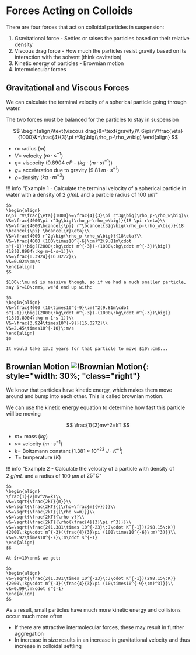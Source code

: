 # Forces Acting on Colloids

There are four forces that act on colloidal particles in suspension:

1. Gravitational force - Settles or raises the particles based on their relative density
2. Viscous drag force - How much the particles resist gravity based on its interaction with the solvent (think cavitation)
3. Kinetic energy of particles - Brownian motion
4. Intermolecular forces

## Gravitational and Viscous Forces

We can calculate the terminal velocity of a spherical particle going through water.

The two forces must be balanced for the particles to stay in suspension 

$$
\begin{align}\text{viscous drag}&=\text{gravity}\\
6\pi rV\frac{\eta}{1000}&=\frac{4}{3}\pi r^3g\big(\rho_p-\rho_w\big)
\end{align}
$$

* $r=$ radius ($m$)
* $V=$ velocity ($m\cdot s^{-1}$)
* $\eta=$ viscocity ($0.8904\:cP$ - $(kg·(m·s)^{-1})$)
* $g=$ acceleration due to gravity ($9.81\:m\cdot s^{-1}$)
* $\rho=$density ($kg\cdot m^{-3}$)

!!! info "Example 1 - Calculate the terminal velocity of a spherical particle in water with a density of $2\:g/mL$ and a particle radius of $100\:\mu m$"
	
	$$
	\begin{align}
	6\pi rV\frac{\eta}{1000}&=\frac{4}{3}\pi r^3g\big(\rho_p-\rho_w\big)\\
	V&=\frac{4000\pi r^3g\big(\rho_p-\rho_w\big)}{18 \pi r\eta}\\
	V&=\frac{4000\bcancel{\pi} r^\bcancel{3}g\big(\rho_p-\rho_w\big)}{18 \bcancel{\pi} \bcancel{r}\eta}\\
	V&=\frac{4000 r^2g\big(\rho_p-\rho_w\big)}{18\eta}\\
	V&=\frac{4000 (100\times10^{-6}\:m)^2(9.81m\cdot s^{-1})\big((2000\:kg\cdot m^{-3})-(1000\:kg\cdot m^{-3})\big)}{18(0.8904\:kg·m−1·s−1)}\\
	V&=\frac{0.3924}{16.0272}\\
	V&=0.024\:m/s
	\end{align}
	$$
	
	$100\:\mu m$ is massive though, so if we had a much smaller particle, say $r=10\:nm$, we'd end up with:
	
	$$
	\begin{align}
	V&=\frac{4000 (10\times10^{-9}\:m)^2(9.81m\cdot s^{-1})\big((2000\:kg\cdot m^{-3})-(1000\:kg\cdot m^{-3})\big)}{18(0.8904\:kg·m−1·s−1)}\\
	V&=\frac{3.924\times10^{-9}}{16.0272}\\
	V&=2.45\times10^{-10}\:m/s
	\end{align}
	$$
	
	It would take 13.2 years for that particle to move $10\:cm$...

## Brownian Motion ![!Brownian Motion](https://miro.medium.com/max/1140/1*VrQKl3BQMapTHSELDPKwNA.gif){: style="width: 30%; "class="right"}

We know that particles have kinetic energy, which makes them move around and bump into each other. This is called brownian motion.

We can use the kinetic energy equation to determine how fast this particle will be moving

$$
\frac{1}{2}mv^2=kT
$$

* $m=$ mass ($kg$)
* $v=$ velocity ($m\cdot s^{-1}$)
* $k=$ Boltzmann constant ($1.381\times 10^{-23}\:J\cdot K^{-1}$)
* $T=$ temperature ($K$)



!!! info "Example 2 - Calculate the velocity of a particle with density of $2\:g/mL$ and a radius of $100\:\mu m$ at $25^\circ C$"
	
	$$
	\begin{align}
	\frac{1}{2}mv^2&=kT\\
	v&=\sqrt{\frac{2kT}{m}}\\
	v&=\sqrt{\frac{2kT}{(\rho=\frac{m}{v})}}\\
	v&=\sqrt{\frac{2kT}{(\rho v=m)}}\\
	v&=\sqrt{\frac{2kT}{\rho v}}\\
	v&=\sqrt{\frac{2kT}{\rho(\frac{4}{3}\pi r^3)}}\\
	v&=\sqrt{\frac{2(1.381\times 10^{-23}\:J\cdot K^{-1})(298.15\:K)}{2000\:kg\cdot m^{-3}(\frac{4}{3}\pi (100\times10^{-6}\:m)^3)}}\\
	v&=9.92\times10^{-7}\:m\cdot s^{-1}
	\end{align}
	$$
	
	At $r=10\:nm$ we get:
	
	$$
	\begin{align}
	v&=\sqrt{\frac{2(1.381\times 10^{-23}\:J\cdot K^{-1})(298.15\:K)}{2000\:kg\cdot m^{-3}(\frac{4}{3}\pi (10\times10^{-9}\:m)^3)}}\\
	v&=0.99\:m\cdot s^{-1}
	\end{align}
	$$

As a result, small particles have much more kinetic energy and collisions occur much more often

* If there are attractive intermolecular forces, these may result in further aggregation
* In increase in size results in an increase in gravitational velocity and thus increase in colloidal settling
